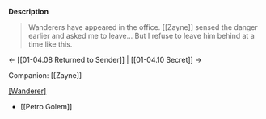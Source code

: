 **Description**
> Wanderers have appeared in the office. [[Zayne]] sensed the danger earlier and asked me to leave... But I refuse to leave him behind at a time like this.

← [[01-04.08 Returned to Sender]] | [[01-04.10 Secret]] →

Companion: [[Zayne]]

[[Wanderer]](s)
* [[Petro Golem]]